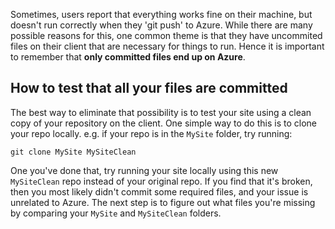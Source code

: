 Sometimes, users report that everything works fine on their machine, but doesn't run correctly when they 'git push' to Azure. While there are many possible reasons for this, one common theme is that they have uncommited files on their client that are necessary for things to run. Hence it is important to remember that **only committed files end up on Azure**.

## How to test that all your files are committed

The best way to eliminate that possibility is to test your site using a clean copy of your repository on the client. One simple way to do this is to clone your repo locally. e.g. if your repo is in the `MySite` folder, try running:

    git clone MySite MySiteClean

One you've done that, try running your site locally using this new `MySiteClean` repo instead of your original repo. If you find that it's broken, then you most likely didn't commit some required files, and your issue is unrelated to Azure. The next step is to figure out what files you're missing by comparing your `MySite` and `MySiteClean` folders.